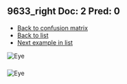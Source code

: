 ## 9633_right Doc: 2 Pred: 0
- [Back to confusion matrix](https://github.com/juliandewit/kaggle_retinopathy/blob/master/matrix.md)
- [Back to list](https://github.com/juliandewit/kaggle_retinopathy/blob/master/lists/20/list.md)
- [Next example in list](https://github.com/juliandewit/kaggle_retinopathy/blob/master/lists/20/96/9657_left.md)

![Eye](https://retinopaty.blob.core.windows.net/size1024/9633_right_2.jpeg)

### 

![Eye]()
